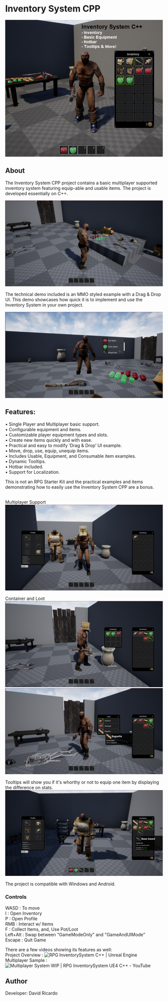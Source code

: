 # Inventory System CPP

<img src="imgs/thumbnail.png" alt="Thumbnail">

## About
The Inventory System CPP project contains a basic multiplayer supported inventory system featuring equip-able and usable items. The project is developed essentially on C++.

<img src="imgs/overview.png" alt="Overview1">

The technical demo included is an MMO styled example with a Drag & Drop UI. This demo showcases how quick it is to implement and use the Inventory System in your own project.

<img src="imgs/overview2.png" alt="Overview2">

## Features:                                               
• Single Player and Multiplayer basic support.             <br>
• Configurable equipment and items.                        <br>
• Customizable player equipment types and slots.           <br>
• Create new items quickly and with ease.                  <br>
• Practical and easy to modify ‘Drag & Drop’ UI example.   <br>
• Move, drop, use, equip, unequip items.                   <br>
• Includes Usable, Equipment, and Consumable item examples. <br>
• Dynamic Tooltips.									       <br>
• Hotbar included.									   	   <br>
• Support for Localization.								   <br>

This is not an RPG Starter Kit and the practical examples and items demonstrating how to easily use the Inventory System CPP are a bonus.
<br> <br>

Multiplayer Support
<img src="imgs/multiplayer.png" alt="Multiplayer">

Container and Loot
<img src="imgs/container_pot.png" alt="Container Pot">
<img src="imgs/container_loot.png" alt="Container Loot">

Tooltips will show you if it's whorthy or not to equip one item by displaying the difference on stats.
<img src="imgs/tooltips.png" alt="Dynamic Tooltip">

The project is compatible with Windows and Android.

### Controls
WASD : To move <br>
I : Open Inventory <br>
P : Open Profile <br>
RMB : Interact w/ Items <br>
F : Collect Items, and, Use Pot/Loot <br>
Left+Alt : Swap between "GameModeOnly" and "GameAndUIMode" <br>
Escape : Quit Game

There are a few videos showing its features as well: <br>
Project Overview : ![RPG InventorySystem C++ | Unreal Engine](https://www.youtube.com/watch?v=oyq-Yn8kdJI) <br>
Multiplayer Sample : ![Multiplayer System WIP | RPG InventorySystem UE4 C++ - YouTube](https://www.youtube.com/watch?v=1obDlJyLR7Q) <br>

## Author 
Developer: David Ricardo
